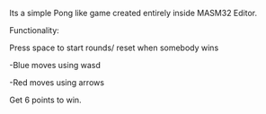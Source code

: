Its a simple Pong like game created entirely inside MASM32 Editor.


Functionality:

Press space to start rounds/ reset when somebody wins

-Blue moves using wasd

-Red moves using arrows

Get 6 points to win.
